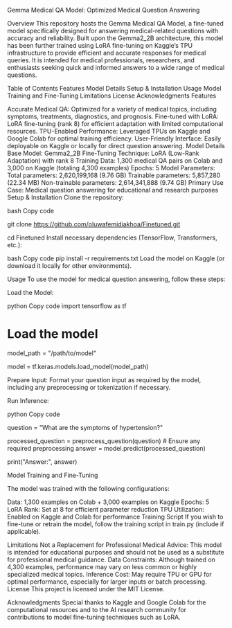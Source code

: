 Gemma Medical QA Model: Optimized Medical Question Answering

Overview
This repository hosts the Gemma Medical QA Model, a fine-tuned model specifically designed for answering medical-related questions with accuracy and reliability. Built upon the Gemma2_2B architecture, this model has been further trained using LoRA fine-tuning on Kaggle’s TPU infrastructure to provide efficient and accurate responses for medical queries. It is intended for medical professionals, researchers, and enthusiasts seeking quick and informed answers to a wide range of medical questions.

Table of Contents
Features
Model Details
Setup & Installation
Usage
Model Training and Fine-Tuning
Limitations
License
Acknowledgments
Features

Accurate Medical QA: Optimized for a variety of medical topics, including symptoms, treatments, diagnostics, and prognosis.
Fine-tuned with LoRA: LoRA fine-tuning (rank 8) for efficient adaptation with limited computational resources.
TPU-Enabled Performance: Leveraged TPUs on Kaggle and Google Colab for optimal training efficiency.
User-Friendly Interface: Easily deployable on Kaggle or locally for direct question answering.
Model Details
Base Model: Gemma2_2B
Fine-Tuning Technique: LoRA (Low-Rank Adaptation) with rank 8
Training Data: 1,300 medical QA pairs on Colab and 3,000 on Kaggle (totaling 4,300 examples)
Epochs: 5
Model Parameters:
Total parameters: 2,620,199,168 (9.76 GB)
Trainable parameters: 5,857,280 (22.34 MB)
Non-trainable parameters: 2,614,341,888 (9.74 GB)
Primary Use Case: Medical question answering for educational and research purposes
Setup & Installation
Clone the repository:

bash
Copy code

git clone https://github.com/oluwafemidiakhoa/Finetuned.git


cd Finetuned
Install necessary dependencies (TensorFlow, Transformers, etc.):


bash
Copy code
pip install -r requirements.txt
Load the model on Kaggle (or download it locally for other environments).

Usage
To use the model for medical question answering, follow these steps:

Load the Model:

python
Copy code
import tensorflow as tf

# Load the model
model_path = "/path/to/model"

model = tf.keras.models.load_model(model_path)

Prepare Input: Format your question input as required by the model, including any preprocessing or tokenization if necessary.

Run Inference:

python
Copy code

question = "What are the symptoms of hypertension?"

processed_question = preprocess_question(question)  # Ensure any required preprocessing
answer = model.predict(processed_question)

print("Answer:", answer)

Model Training and Fine-Tuning

The model was trained with the following configurations:

Data: 1,300 examples on Colab + 3,000 examples on Kaggle
Epochs: 5
LoRA Rank: Set at 8 for efficient parameter reduction
TPU Utilization: Enabled on Kaggle and Colab for performance
Training Script
If you wish to fine-tune or retrain the model, follow the training script in train.py (include if applicable).

Limitations
Not a Replacement for Professional Medical Advice: This model is intended for educational purposes and should not be used as a substitute for professional medical guidance.
Data Constraints: Although trained on 4,300 examples, performance may vary on less common or highly specialized medical topics.
Inference Cost: May require TPU or GPU for optimal performance, especially for larger inputs or batch processing.
License
This project is licensed under the MIT License.

Acknowledgments
Special thanks to Kaggle and Google Colab for the computational resources and to the AI research community for contributions to model fine-tuning techniques such as LoRA.
